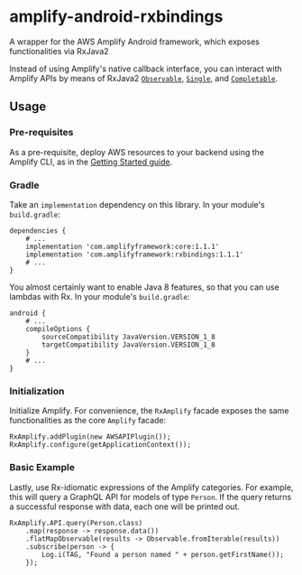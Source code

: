 # amplify-android-rxbindings
A wrapper for the AWS Amplify Android framework, which exposes
functionalities via RxJava2

Instead of using Amplify's native callback interface, you can interact
with Amplify APIs by means of RxJava2
[`Observable`](http://reactivex.io/RxJava/javadoc/io/reactivex/Observable.html),
[`Single`](http://reactivex.io/RxJava/javadoc/io/reactivex/Single.html), and
[`Completable`](http://reactivex.io/RxJava/javadoc/io/reactivex/Completable.html).

## Usage

### Pre-requisites

As a pre-requisite, deploy AWS resources to your backend using the
Amplify CLI, as in the [Getting
Started guide](https://aws-amplify.github.io/docs/android/start).


### Gradle
Take an `implementation` dependency on this library. In your module's
`build.gradle`:
```
dependencies {
    # ...
    implementation 'com.amplifyframework:core:1.1.1'
    implementation 'com.amplifyframework:rxbindings:1.1.1'
    # ...
}
```

You almost certainly want to enable Java 8 features, so that you can use
lambdas with Rx. In your module's `build.gradle`:

```
android {
    # ...
    compileOptions {
        sourceCompatibility JavaVersion.VERSION_1_8
        targetCompatibility JavaVersion.VERSION_1_8
    }
    # ...
}
```

### Initialization
Initialize Amplify. For convenience, the `RxAmplify` facade exposes the
same functionalities as the core `Amplify` facade:

```
RxAmplify.addPlugin(new AWSAPIPlugin());
RxAmplify.configure(getApplicationContext());
```

### Basic Example
Lastly, use Rx-idiomatic expressions of the Amplify categories. For
example, this will query a GraphQL API for models of type `Person`. If
the query returns a successful response with data, each one will be
printed out.

```
RxAmplify.API.query(Person.class)
    .map(response -> response.data())
    .flatMapObservable(results -> Observable.fromIterable(results))
    .subscribe(person -> {
        Log.i(TAG, "Found a person named " + person.getFirstName());
    });
```

